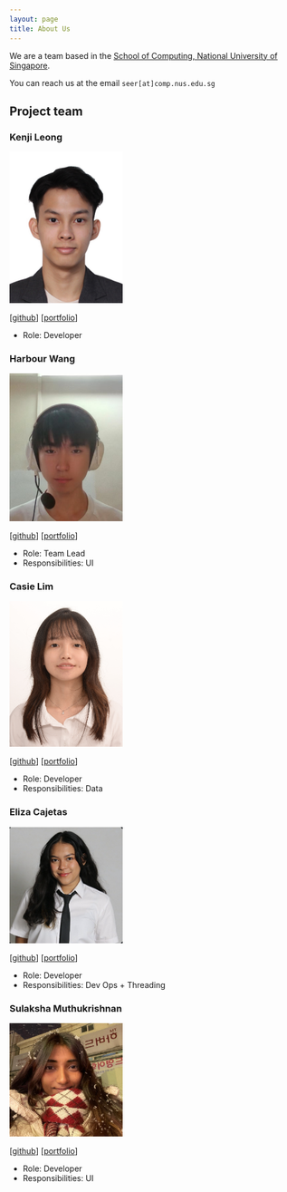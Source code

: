 ```yaml
---
layout: page
title: About Us
---
```


We are a team based in the [School of Computing, National University of Singapore](https://www.comp.nus.edu.sg).

You can reach us at the email `seer[at]comp.nus.edu.sg`

## Project team

### Kenji Leong

<img src="images/kkenjji.png" width="200px">

[[github](https://github.com/kkenjji)]
[[portfolio](team/kkenjji.md)]

* Role: Developer

### Harbour Wang

<img src="images/nano-233.png" width="200px">

[[github](https://github.com/Nano-233)]
[[portfolio](team/harbour.md)]

* Role: Team Lead
* Responsibilities: UI

### Casie Lim

<img src="images/casielim.png" width="200px">

[[github](http://github.com/Casielim)]
[[portfolio](team/casielim.md)]

* Role: Developer
* Responsibilities: Data

### Eliza Cajetas

<img src="images/elizazaa.png" width="200px">

[[github](http://github.com/elizazaa)]
[[portfolio](team/eliza.md)]

* Role: Developer
* Responsibilities: Dev Ops + Threading

### Sulaksha Muthukrishnan

<img src="images/crmlatte.png" width="200px">

[[github](http://github.com/crmlatte)]
[[portfolio](team/crmlatte.md)]

* Role: Developer
* Responsibilities: UI
